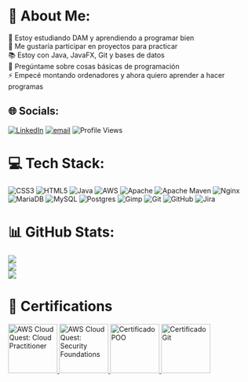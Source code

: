 # 💫 About Me:
🧠 Estoy estudiando DAM y aprendiendo a programar bien  <br>🤝 Me gustaría participar en proyectos para practicar  <br>📚 Estoy con Java, JavaFX, Git y bases de datos  <br>💬 Pregúntame sobre cosas básicas de programación  <br>⚡ Empecé montando ordenadores y ahora quiero aprender a hacer programas


## 🌐 Socials:
[![LinkedIn](https://img.shields.io/badge/LinkedIn-%230077B5.svg?logo=linkedin&logoColor=white)](www.linkedin.com/in/david-romero-forcada-3a8b922a4) 
[![email](https://img.shields.io/badge/Email-D14836?logo=gmail&logoColor=white)](mailto:davidromeroforcada@gmail.com) 
![Profile Views](https://komarev.com/ghpvc/?username=DavidRomeroF&color=blue)

# 💻 Tech Stack:
![CSS3](https://img.shields.io/badge/css3-%231572B6.svg?style=for-the-badge&logo=css3&logoColor=white) 
![HTML5](https://img.shields.io/badge/html5-%23E34F26.svg?style=for-the-badge&logo=html5&logoColor=white) 
![Java](https://img.shields.io/badge/java-%23ED8B00.svg?style=for-the-badge&logo=openjdk&logoColor=white) 
![AWS](https://img.shields.io/badge/AWS-%23FF9900.svg?style=for-the-badge&logo=amazon-aws&logoColor=white) 
![Apache](https://img.shields.io/badge/apache-%23D42029.svg?style=for-the-badge&logo=apache&logoColor=white) 
![Apache Maven](https://img.shields.io/badge/Apache%20Maven-C71A36?style=for-the-badge&logo=Apache%20Maven&logoColor=white) 
![Nginx](https://img.shields.io/badge/nginx-%23009639.svg?style=for-the-badge&logo=nginx&logoColor=white) 
![MariaDB](https://img.shields.io/badge/MariaDB-003545?style=for-the-badge&logo=mariadb&logoColor=white) 
![MySQL](https://img.shields.io/badge/mysql-4479A1.svg?style=for-the-badge&logo=mysql&logoColor=white) 
![Postgres](https://img.shields.io/badge/postgres-%23316192.svg?style=for-the-badge&logo=postgresql&logoColor=white) 
![Gimp](https://img.shields.io/badge/Gimp-657D8B?style=for-the-badge&logo=gimp&logoColor=FFFFFF) 
![Git](https://img.shields.io/badge/git-%23F05033.svg?style=for-the-badge&logo=git&logoColor=white) 
![GitHub](https://img.shields.io/badge/github-%23121011.svg?style=for-the-badge&logo=github&logoColor=white) 
![Jira](https://img.shields.io/badge/jira-%230A0FFF.svg?style=for-the-badge&logo=jira&logoColor=white)

# 📊 GitHub Stats:
![](https://github-readme-stats.vercel.app/api?username=DavidRomeroF&theme=nord&hide_border=false&include_all_commits=true&count_private=true)<br/>
![](https://nirzak-streak-stats.vercel.app/?user=DavidRomeroF&theme=nord&hide_border=false)<br/>
![](https://github-readme-stats.vercel.app/api/top-langs/?username=DavidRomeroF&theme=nord&hide_border=false&include_all_commits=true&count_private=true&layout=compact)

# 💼 Certifications
<a href="https://www.credly.com/badges/03797cdc-1407-40b1-831d-c025ee7b29d9/linked_in_profile" target="_blank">
  <img src="https://github.com/user-attachments/assets/bda981c2-7a76-4695-85d5-40cd1f576a52" alt="AWS Cloud Quest: Cloud Practitioner" height="100px" style="height:100px; width:auto;">
</a>
<a href="https://www.credly.com/badges/ab7d78cb-8b60-41c6-863f-03e45cf29450/linked_in_profile" target="_blank">
  <img src="https://github.com/user-attachments/assets/a39f5722-7ffa-484d-af25-873f2f35fdde" alt="AWS Cloud Quest: Security Foundations" height="100px" style="height:100px; width:auto;">
</a>
<a href="https://www.udemy.com/certificate/UC-7df6cd83-6bb6-4c0d-a45f-172445fa6de1/" target="_blank">
  <img src="https://img.icons8.com/?size=256&id=13679&format=png" alt="Certificado POO" height="100px" style="height:100px; width:auto;">
</a>

<a href="https://enlace-certificado-Git" target="_blank">
  <img src="https://cdn-icons-png.flaticon.com/512/919/919831.png" alt="Certificado Git" height="100px" style="height:100px; width:auto;">
</a>




